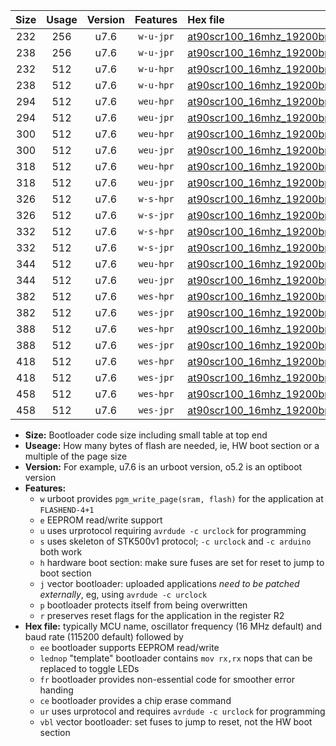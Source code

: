 |Size|Usage|Version|Features|Hex file|
|:-:|:-:|:-:|:-:|:--|
|232|256|u7.6|`w-u-jpr`|[at90scr100_16mhz_19200bps_ur_vbl.hex](https://raw.githubusercontent.com/stefanrueger/urboot/main/at90scr100_16mhz_19200bps_ur_vbl.hex)|
|238|256|u7.6|`w-u-jpr`|[at90scr100_16mhz_19200bps_lednop_ur_vbl.hex](https://raw.githubusercontent.com/stefanrueger/urboot/main/at90scr100_16mhz_19200bps_lednop_ur_vbl.hex)|
|232|512|u7.6|`w-u-hpr`|[at90scr100_16mhz_19200bps_ur.hex](https://raw.githubusercontent.com/stefanrueger/urboot/main/at90scr100_16mhz_19200bps_ur.hex)|
|238|512|u7.6|`w-u-hpr`|[at90scr100_16mhz_19200bps_lednop_ur.hex](https://raw.githubusercontent.com/stefanrueger/urboot/main/at90scr100_16mhz_19200bps_lednop_ur.hex)|
|294|512|u7.6|`weu-hpr`|[at90scr100_16mhz_19200bps_ee_ur.hex](https://raw.githubusercontent.com/stefanrueger/urboot/main/at90scr100_16mhz_19200bps_ee_ur.hex)|
|294|512|u7.6|`weu-jpr`|[at90scr100_16mhz_19200bps_ee_ur_vbl.hex](https://raw.githubusercontent.com/stefanrueger/urboot/main/at90scr100_16mhz_19200bps_ee_ur_vbl.hex)|
|300|512|u7.6|`weu-hpr`|[at90scr100_16mhz_19200bps_ee_lednop_ur.hex](https://raw.githubusercontent.com/stefanrueger/urboot/main/at90scr100_16mhz_19200bps_ee_lednop_ur.hex)|
|300|512|u7.6|`weu-jpr`|[at90scr100_16mhz_19200bps_ee_lednop_ur_vbl.hex](https://raw.githubusercontent.com/stefanrueger/urboot/main/at90scr100_16mhz_19200bps_ee_lednop_ur_vbl.hex)|
|318|512|u7.6|`weu-hpr`|[at90scr100_16mhz_19200bps_ee_lednop_fr_ur.hex](https://raw.githubusercontent.com/stefanrueger/urboot/main/at90scr100_16mhz_19200bps_ee_lednop_fr_ur.hex)|
|318|512|u7.6|`weu-jpr`|[at90scr100_16mhz_19200bps_ee_lednop_fr_ur_vbl.hex](https://raw.githubusercontent.com/stefanrueger/urboot/main/at90scr100_16mhz_19200bps_ee_lednop_fr_ur_vbl.hex)|
|326|512|u7.6|`w-s-hpr`|[at90scr100_16mhz_19200bps.hex](https://raw.githubusercontent.com/stefanrueger/urboot/main/at90scr100_16mhz_19200bps.hex)|
|326|512|u7.6|`w-s-jpr`|[at90scr100_16mhz_19200bps_vbl.hex](https://raw.githubusercontent.com/stefanrueger/urboot/main/at90scr100_16mhz_19200bps_vbl.hex)|
|332|512|u7.6|`w-s-hpr`|[at90scr100_16mhz_19200bps_lednop.hex](https://raw.githubusercontent.com/stefanrueger/urboot/main/at90scr100_16mhz_19200bps_lednop.hex)|
|332|512|u7.6|`w-s-jpr`|[at90scr100_16mhz_19200bps_lednop_vbl.hex](https://raw.githubusercontent.com/stefanrueger/urboot/main/at90scr100_16mhz_19200bps_lednop_vbl.hex)|
|344|512|u7.6|`weu-hpr`|[at90scr100_16mhz_19200bps_ee_lednop_fr_ce_ur.hex](https://raw.githubusercontent.com/stefanrueger/urboot/main/at90scr100_16mhz_19200bps_ee_lednop_fr_ce_ur.hex)|
|344|512|u7.6|`weu-jpr`|[at90scr100_16mhz_19200bps_ee_lednop_fr_ce_ur_vbl.hex](https://raw.githubusercontent.com/stefanrueger/urboot/main/at90scr100_16mhz_19200bps_ee_lednop_fr_ce_ur_vbl.hex)|
|382|512|u7.6|`wes-hpr`|[at90scr100_16mhz_19200bps_ee.hex](https://raw.githubusercontent.com/stefanrueger/urboot/main/at90scr100_16mhz_19200bps_ee.hex)|
|382|512|u7.6|`wes-jpr`|[at90scr100_16mhz_19200bps_ee_vbl.hex](https://raw.githubusercontent.com/stefanrueger/urboot/main/at90scr100_16mhz_19200bps_ee_vbl.hex)|
|388|512|u7.6|`wes-hpr`|[at90scr100_16mhz_19200bps_ee_lednop.hex](https://raw.githubusercontent.com/stefanrueger/urboot/main/at90scr100_16mhz_19200bps_ee_lednop.hex)|
|388|512|u7.6|`wes-jpr`|[at90scr100_16mhz_19200bps_ee_lednop_vbl.hex](https://raw.githubusercontent.com/stefanrueger/urboot/main/at90scr100_16mhz_19200bps_ee_lednop_vbl.hex)|
|418|512|u7.6|`wes-hpr`|[at90scr100_16mhz_19200bps_ee_lednop_fr.hex](https://raw.githubusercontent.com/stefanrueger/urboot/main/at90scr100_16mhz_19200bps_ee_lednop_fr.hex)|
|418|512|u7.6|`wes-jpr`|[at90scr100_16mhz_19200bps_ee_lednop_fr_vbl.hex](https://raw.githubusercontent.com/stefanrueger/urboot/main/at90scr100_16mhz_19200bps_ee_lednop_fr_vbl.hex)|
|458|512|u7.6|`wes-hpr`|[at90scr100_16mhz_19200bps_ee_lednop_fr_ce.hex](https://raw.githubusercontent.com/stefanrueger/urboot/main/at90scr100_16mhz_19200bps_ee_lednop_fr_ce.hex)|
|458|512|u7.6|`wes-jpr`|[at90scr100_16mhz_19200bps_ee_lednop_fr_ce_vbl.hex](https://raw.githubusercontent.com/stefanrueger/urboot/main/at90scr100_16mhz_19200bps_ee_lednop_fr_ce_vbl.hex)|

- **Size:** Bootloader code size including small table at top end
- **Useage:** How many bytes of flash are needed, ie, HW boot section or a multiple of the page size
- **Version:** For example, u7.6 is an urboot version, o5.2 is an optiboot version
- **Features:**
  + `w` urboot provides `pgm_write_page(sram, flash)` for the application at `FLASHEND-4+1`
  + `e` EEPROM read/write support
  + `u` uses urprotocol requiring `avrdude -c urclock` for programming
  + `s` uses skeleton of STK500v1 protocol; `-c urclock` and `-c arduino` both work
  + `h` hardware boot section: make sure fuses are set for reset to jump to boot section
  + `j` vector bootloader: uploaded applications *need to be patched externally*, eg, using `avrdude -c urclock`
  + `p` bootloader protects itself from being overwritten
  + `r` preserves reset flags for the application in the register R2
- **Hex file:** typically MCU name, oscillator frequency (16 MHz default) and baud rate (115200 default) followed by
  + `ee` bootloader supports EEPROM read/write
  + `lednop` "template" bootloader contains `mov rx,rx` nops that can be replaced to toggle LEDs
  + `fr` bootloader provides non-essential code for smoother error handing
  + `ce` bootloader provides a chip erase command
  + `ur` uses urprotocol and requires `avrdude -c urclock` for programming
  + `vbl` vector bootloader: set fuses to jump to reset, not the HW boot section

